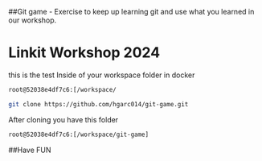 ##Git game - Exercise to keep up learning git and use what you learned in our workshop.

# Linkit Workshop 2024
this is the test
Inside of your workspace folder in docker 

```bash
root@52038e4df7c6:[/workspace/
```

```bash
git clone https://github.com/hgarc014/git-game.git
```

After cloning you have this folder

```bash
root@52038e4df7c6:[/workspace/git-game]
```

##Have FUN
